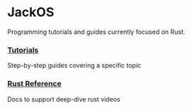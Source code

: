 # JackOS
Programming tutorials and guides currently focused on Rust.

### [Tutorials](/tutorials/README.md)
Step-by-step guides covering a specific topic

### [Rust Reference](/reference/README.md)
Docs to support deep-dive rust videos

